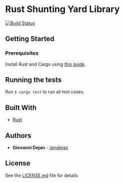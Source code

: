 # Rust Shunting Yard Library

[![Build Status](https://travis-ci.org/iamdejan/rust-shunting-yard.svg?branch=master)](https://travis-ci.org/iamdejan/rust-shunting-yard)

<!--- TODO
This is finished code for my article at LinkedIn: [Computers Can't Do Maths! (CSSE)]()
--->

## Getting Started

### Prerequisites
Install Rust and Cargo using [this guide](https://www.rust-lang.org/learn/get-started).

## Running the tests

Run `$ cargo test` to run all test cases.

## Built With

* [Rust](https://www.rust-lang.org)

## Authors

* **Giovanni Dejan** - [iamdejan](https://github.com/iamdejan)

## License

See the [LICENSE.md](LICENSE.md) file for details

